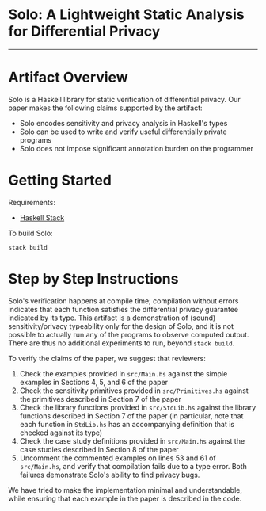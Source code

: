 # Solo: A Lightweight Static Analysis for Differential Privacy

----

# Artifact Overview

Solo is a Haskell library for static verification of differential
privacy. Our paper makes the following claims supported by the
artifact:

- Solo encodes sensitivity and privacy analysis in Haskell's types
- Solo can be used to write and verify useful differentially private programs
- Solo does not impose significant annotation burden on the programmer

# Getting Started

Requirements:
- [Haskell Stack](https://docs.haskellstack.org/en/stable/README/)

To build Solo:

```
stack build
```

# Step by Step Instructions

Solo's verification happens at compile time; compilation without errors
indicates that each function satisfies the differential privacy guarantee
indicated by its type. This artifact is a demonstration of (sound)
sensitivity/privacy typeability only for the design of Solo, and it is not
possible to actually run any of the programs to observe computed output. There
are thus no additional experiments to run, beyond `stack build`. 

To verify the claims of the paper, we suggest that reviewers:

1. Check the examples provided in `src/Main.hs` against the simple
   examples in Sections 4, 5, and 6 of the paper
2. Check the sensitivity primitives provided in `src/Primitives.hs`
   against the primitives described in Section 7 of the paper
3. Check the library functions provided in `src/StdLib.hs` against the
   library functions described in Section 7 of the paper (in
   particular, note that each function in `StdLib.hs` has an
   accompanying definition that is checked against its type)
4. Check the case study definitions provided in `src/Main.hs` against
   the case studies described in Section 8 of the paper
5. Uncomment the commented examples on lines 53 and 61 of
   `src/Main.hs`, and verify that compilation fails due to a type
   error. Both failures demonstrate Solo's ability to find privacy
   bugs.

We have tried to make the implementation minimal and understandable,
while ensuring that each example in the paper is described in the
code.
